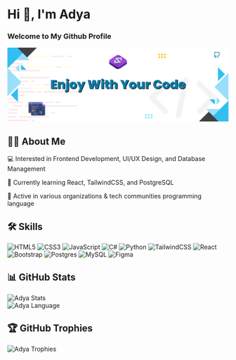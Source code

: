 <h1 align="left">Hi 👋, I'm Adya</h1>
<h3 align="left">Welcome to My Github Profile</h3>

![Banner](banner.png)

## 👨‍💻 About Me
💻 Interested in Frontend Development, UI/UX Design, and Database Management

🌱 Currently learning React, TailwindCSS, and PostgreSQL

🚀 Active in various organizations & tech communities programming language

## 🛠️ Skills

![HTML5](https://img.shields.io/badge/html5-%23E34F26.svg?style=for-the-badge&logo=html5&logoColor=white) ![CSS3](https://img.shields.io/badge/css3-%231572B6.svg?style=for-the-badge&logo=css3&logoColor=white) ![JavaScript](https://img.shields.io/badge/javascript-%23323330.svg?style=for-the-badge&logo=javascript&logoColor=%23F7DF1E) ![C#](https://img.shields.io/badge/c%23-%23239120.svg?style=for-the-badge&logo=csharp&logoColor=white) ![Python](https://img.shields.io/badge/python-3670A0?style=for-the-badge&logo=python&logoColor=ffdd54) ![TailwindCSS](https://img.shields.io/badge/tailwindcss-%2338B2AC.svg?style=for-the-badge&logo=tailwind-css&logoColor=white) ![React](https://img.shields.io/badge/react-%2320232a.svg?style=for-the-badge&logo=react&logoColor=%2361DAFB) ![Bootstrap](https://img.shields.io/badge/bootstrap-%238511FA.svg?style=for-the-badge&logo=bootstrap&logoColor=white) ![Postgres](https://img.shields.io/badge/postgres-%23316192.svg?style=for-the-badge&logo=postgresql&logoColor=white) ![MySQL](https://img.shields.io/badge/mysql-4479A1.svg?style=for-the-badge&logo=mysql&logoColor=white) ![Figma](https://img.shields.io/badge/figma-%23F24E1E.svg?style=for-the-badge&logo=figma&logoColor=white)

## 📊 GitHub Stats

![Adya Stats](https://github-readme-stats.vercel.app/api?username=Adya30&theme=dark&hide_border=false&include_all_commits=false&count_private=false)    
![Adya Language](https://github-readme-stats.vercel.app/api/top-langs/?username=Adya30&theme=dark&hide_border=false&include_all_commits=false&count_private=false&layout=compact)

## 🏆 GitHub Trophies
![Adya Trophies](https://github-profile-trophy.vercel.app/?username=Adya30&theme=radical&no-frame=false&no-bg=true&margin-w=4)

<!-- <img src="https://raw.githubusercontent.com/Adya30/Adya30/output/snake.svg" alt="Snake animation" /> -->

###
